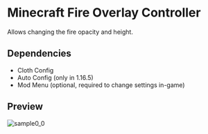 # Minecraft Fire Overlay Controller
Allows changing the fire opacity and height.

## Dependencies
 - Cloth Config
 - Auto Config (only in 1.16.5)
 - Mod Menu (optional, required to change settings in-game)

## Preview
![sample0_0](https://raw.githubusercontent.com/TheGameratorT/McFireOverlayController/main/src-img/preview.jpg)
